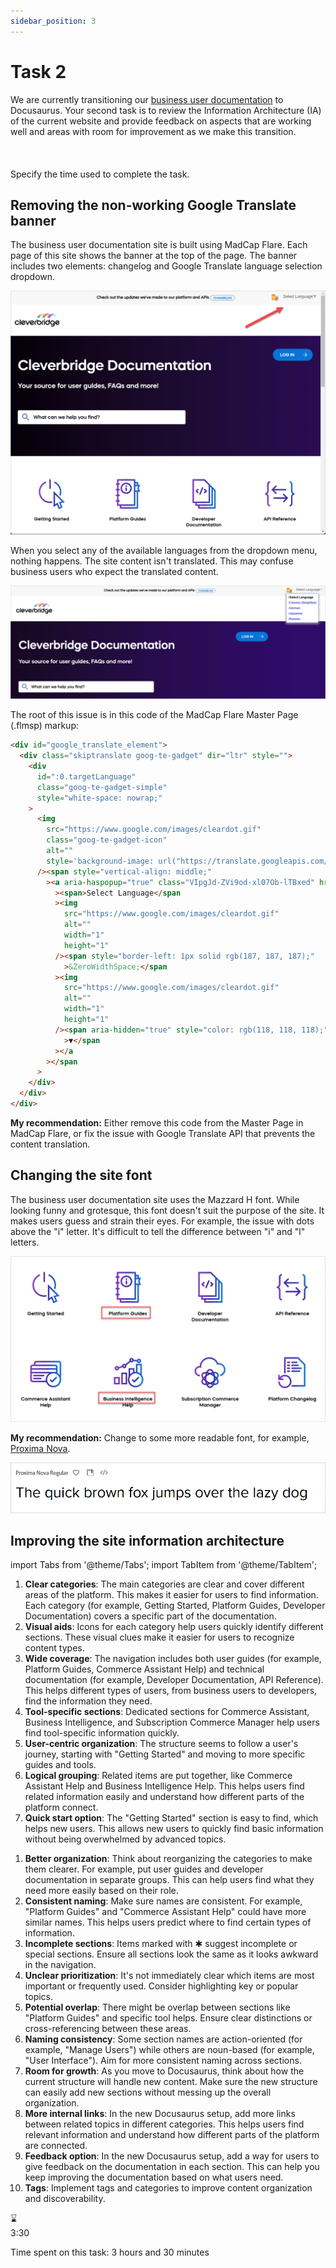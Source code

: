 ```yaml
---
sidebar_position: 3
---
```


# Task 2

<div style={{
  marginBottom: '1rem',
  padding: '1rem',
  backgroundColor: '#f0f8ff',
  borderLeft: '4px solid #4682b4',
  borderRadius: '4px',
}}>
  <p style={{
    margin: 0,
    color: '#333',
    fontSize: '1rem',
    lineHeight: 1.5,
  }}>
    We are currently transitioning our <a href="https://docs.cleverbridge.com/public/all/home.htm" target="_blank" rel="noopener noreferrer" style={{ color: '#4682b4', textDecoration: 'underline' }}>business user documentation</a> to Docusaurus. Your second task is to review the Information Architecture (IA) of the current website and provide feedback on aspects that are working well and areas with room for improvement as we make this transition.
<br></br><br></br>
  Specify the time used to complete the task.
  </p>
</div>

## Removing the non-working Google Translate banner

The business user documentation site is built using MadCap Flare. Each page of this site shows the banner at the top of the page. The banner includes two elements: changelog and Google Translate language selection dropdown.

![Banner](img/banner.png)

When you select any of the available languages from the dropdown menu, nothing happens. The site content isn't translated. This may confuse business users who expect the translated content.

![Banner](img/dropdown.png)

The root of this issue is in this code of the MadCap Flare Master Page (.flmsp) markup:

```html
<div id="google_translate_element">
  <div class="skiptranslate goog-te-gadget" dir="ltr" style="">
    <div
      id=":0.targetLanguage"
      class="goog-te-gadget-simple"
      style="white-space: nowrap;"
    >
      <img
        src="https://www.google.com/images/cleardot.gif"
        class="goog-te-gadget-icon"
        alt=""
        style='background-image: url("https://translate.googleapis.com/translate_static/img/te_ctrl3.gif"); background-position: -65px 0px;'
      /><span style="vertical-align: middle;"
        ><a aria-haspopup="true" class="VIpgJd-ZVi9od-xl07Ob-lTBxed" href="#"
          ><span>Select Language</span
          ><img
            src="https://www.google.com/images/cleardot.gif"
            alt=""
            width="1"
            height="1"
          /><span style="border-left: 1px solid rgb(187, 187, 187);"
            >&ZeroWidthSpace;</span
          ><img
            src="https://www.google.com/images/cleardot.gif"
            alt=""
            width="1"
            height="1"
          /><span aria-hidden="true" style="color: rgb(118, 118, 118);"
            >▼</span
          ></a
        ></span
      >
    </div>
  </div>
</div>
```

**My recommendation:** Either remove this code from the Master Page in MadCap Flare, or fix the issue with Google Translate API that prevents the content translation.

## Changing the site font

The business user documentation site uses the Mazzard H font. While looking funny and grotesque, this font doesn't suit the purpose of the site. It makes users guess and strain their eyes. For example, the issue with dots above the "i" letter. It's difficult to tell the difference between "i" and "l" letters.

![Font](img/font.png)

**My recommendation:** Change to some more readable font, for example, [Proxima Nova](https://fonts.adobe.com/fonts/proxima-nova).

![Proxima Nova font](img/proxima-nova.png)

## Improving the site information architecture

import Tabs from '@theme/Tabs';
import TabItem from '@theme/TabItem';

<Tabs>
  <TabItem value="positive" label="Positive Aspects" default>
    <ol>
      <li>
        <strong>Clear categories</strong>: The main categories are clear and cover different areas of the platform. This makes it easier for users to find information. Each category (for example, Getting Started, Platform Guides, Developer Documentation) covers a specific part of the documentation.
      </li>
      <li>
        <strong>Visual aids</strong>: Icons for each category help users quickly identify different sections. These visual clues make it easier for users to recognize content types.
      </li>
      <li>
        <strong>Wide coverage</strong>: The navigation includes both user guides (for example, Platform Guides, Commerce Assistant Help) and technical documentation (for example, Developer Documentation, API Reference). This helps different types of users, from business users to developers, find the information they need.
      </li>
      <li>
        <strong>Tool-specific sections</strong>: Dedicated sections for Commerce Assistant, Business Intelligence, and Subscription Commerce Manager help users find tool-specific information quickly.
      </li>
      <li>
        <strong>User-centric organization</strong>: The structure seems to follow a user's journey, starting with "Getting Started" and moving to more specific guides and tools.
      </li>
      <li>
        <strong>Logical grouping</strong>: Related items are put together, like Commerce Assistant Help and Business Intelligence Help. This helps users find related information easily and understand how different parts of the platform connect.
      </li>
      <li>
        <strong>Quick start option</strong>: The "Getting Started" section is easy to find, which helps new users. This allows new users to quickly find basic information without being overwhelmed by advanced topics.
      </li>
    </ol>
  </TabItem>
  <TabItem value="improvement" label="Areas for Improvement">
    <ol>
      <li>
        <strong>Better organization</strong>: Think about reorganizing the categories to make them clearer. For example, put user guides and developer documentation in separate groups. This can help users find what they need more easily based on their role.
      </li>
      <li>
        <strong>Consistent naming</strong>: Make sure names are consistent. For example, "Platform Guides" and "Commerce Assistant Help" could have more similar names. This helps users predict where to find certain types of information.
      </li>
      <li>
        <strong>Incomplete sections</strong>: Items marked with ✱ suggest incomplete or special sections. Ensure all sections look the same as it looks awkward in the navigation.
      </li>
      <li>
        <strong>Unclear prioritization</strong>: It's not immediately clear which items are most important or frequently used. Consider highlighting key or popular topics.
      </li>
      <li>
        <strong>Potential overlap</strong>: There might be overlap between sections like "Platform Guides" and specific tool helps. Ensure clear distinctions or cross-referencing between these areas.
      </li>
      <li>
        <strong>Naming consistency</strong>: Some section names are action-oriented (for example, "Manage Users") while others are noun-based (for example, "User Interface"). Aim for more consistent naming across sections.
      </li>
      <li>
        <strong>Room for growth</strong>: As you move to Docusaurus, think about how the current structure will handle new content. Make sure the new structure can easily add new sections without messing up the overall organization.
      </li>
      <li>
        <strong>More internal links</strong>: In the new Docusaurus setup, add more links between related topics in different categories. This helps users find relevant information and understand how different parts of the platform are connected.
      </li>
      <li>
        <strong>Feedback option</strong>: In the new Docusaurus setup, add a way for users to give feedback on the documentation in each section. This can help you keep improving the documentation based on what users need.
      </li>
      <li>
        <strong>Tags</strong>: Implement tags and categories to improve content organization and discoverability.
      </li>
    </ol>
  </TabItem>
</Tabs>

<div style={{
  display: 'flex',
  flexDirection: 'column',
  alignItems: 'center',
  justifyContent: 'center',
  marginTop: '20px',
  marginBottom: '20px'
}}>
  <div style={{
    fontSize: '64px',
    marginBottom: '10px'
  }}>
    ⌛
  </div>
  <div style={{
    fontSize: '24px',
    fontWeight: 'bold',
    color: '#333'
  }}>
    3:30
  </div>
  <p style={{
    textAlign: 'center',
    fontSize: '18px',
    color: '#666',
    marginTop: '10px'
  }}>
    Time spent on this task: 3 hours and 30 minutes
  </p>
</div>
